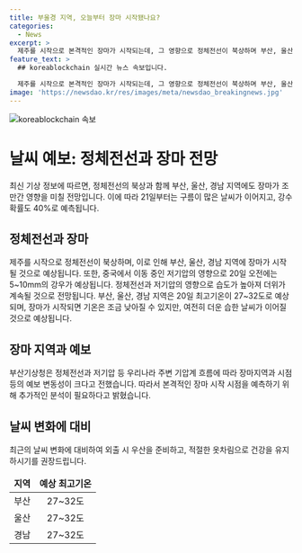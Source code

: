 ```yaml
---
title: 부울경 지역, 오늘부터 장마 시작됐나요?
categories:
  - News
excerpt: >
  제주를 시작으로 본격적인 장마가 시작되는데, 그 영향으로 정체전선이 북상하며 부산, 울산, 경남 등에도 영향을 미칠 전망이다. 20일에는 중국에서 이동하는 저기압의 영향으로 5~10mm의 비가 내릴 것으로 예상되며, 최고기온은 27~32도로 높아 무더운 날씨가 이어질 것으로 전망된다. 이에 부산기상청은 장마 시작 시점의 예보 변동성을 감안해 추가 분석을 통해 예보를 진행할 계획이라고 밝혔다.
feature_text: >
  ## koreablockchain 실시간 뉴스 속보입니다.

  제주를 시작으로 본격적인 장마가 시작되는데, 그 영향으로 정체전선이 북상하며 부산, 울산, 경남 등에도 영향을 미칠 전망이다. 20일에는 중국에서 이동하는 저기압의 영향으로 5~10mm의 비가 내릴 것으로 예상되며, 최고기온은 27~32도로 높아 무더운 날씨가 이어질 것으로 전망된다. 이에 부산기상청은 장마 시작 시점의 예보 변동성을 감안해 추가 분석을 통해 예보를 진행할 계획이라고 밝혔다.
image: 'https://newsdao.kr/res/images/meta/newsdao_breakingnews.jpg'
---
```


<p><img src="https://newsdao.kr/res/images/meta/newsdao_breakingnews.jpg" alt="koreablockchain 속보" /></p>

<h1>날씨 예보: 정체전선과 장마 전망</h1>

<p data-ke-size="size16">최신 기상 정보에 따르면, 정체전선의 북상과 함께 부산, 울산, 경남 지역에도 장마가 조만간 영향을 미칠 전망입니다. 이에 따라 21일부터는 구름이 많은 날씨가 이어지고, 강수 확률도 40%로 예측됩니다.</p>

<h2>정체전선과 장마</h2>

<p data-ke-size="size16">제주를 시작으로 정체전선이 북상하며, 이로 인해 부산, 울산, 경남 지역에 장마가 시작될 것으로 예상됩니다. 또한, 중국에서 이동 중인 저기압의 영향으로 20일 오전에는 5~10mm의 강우가 예상됩니다. 정체전선과 저기압의 영향으로 습도가 높아져 더위가 계속될 것으로 전망됩니다. 부산, 울산, 경남 지역은 20일 최고기온이 27~32도로 예상되며, 장마가 시작되면 기온은 조금 낮아질 수 있지만, 여전히 더운 습한 날씨가 이어질 것으로 예상됩니다.</p>

<h2>장마 지역과 예보</h2>

<p data-ke-size="size16">부산기상청은 정체전선과 저기압 등 우리나라 주변 기압계 흐름에 따라 장마지역과 시점 등의 예보 변동성이 크다고 전했습니다. 따라서 본격적인 장마 시작 시점을 예측하기 위해 추가적인 분석이 필요하다고 밝혔습니다.</p>

<h2>날씨 변화에 대비</h2>

<p data-ke-size="size16">최근의 날씨 변화에 대비하여 외출 시 우산을 준비하고, 적절한 옷차림으로 건강을 유지하시기를 권장드립니다.</p>

<table>
    <thead>
        <tr>
            <td style="text-align: center; height: 17px;"><b>지역</b></td>
            <td style="text-align: center; height: 17px;"><b>예상 최고기온</b></td>
        </tr>
    </thead>
    <tbody>
        <tr>
            <td style="text-align: center; height: 17px;">부산</td>
            <td style="text-align: center; height: 17px;">27~32도</td>
        </tr>
        <tr>
            <td style="text-align: center; height: 17px;">울산</td>
            <td style="text-align: center; height: 17px;">27~32도</td>
        </tr>
        <tr>
            <td style="text-align: center; height: 17px;">경남</td>
            <td style="text-align: center; height: 17px;">27~32도</td>
        </tr>
    </tbody>
</table>

<p data-ke-size="size16">&nbsp;</p>

